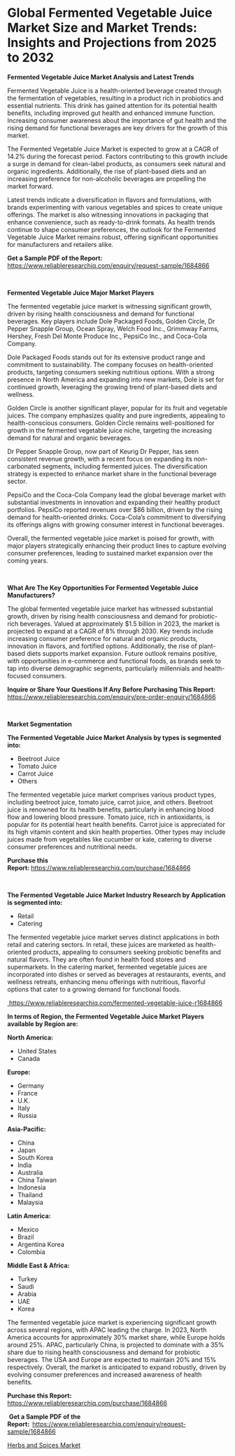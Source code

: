 <p><h1>Global Fermented Vegetable Juice Market Size and Market Trends: Insights and Projections from 2025 to 2032</h1></p><p><strong>Fermented Vegetable Juice Market Analysis and Latest Trends</strong></p>
<p><p>Fermented Vegetable Juice is a health-oriented beverage created through the fermentation of vegetables, resulting in a product rich in probiotics and essential nutrients. This drink has gained attention for its potential health benefits, including improved gut health and enhanced immune function. Increasing consumer awareness about the importance of gut health and the rising demand for functional beverages are key drivers for the growth of this market.</p><p>The Fermented Vegetable Juice Market is expected to grow at a CAGR of 14.2% during the forecast period. Factors contributing to this growth include a surge in demand for clean-label products, as consumers seek natural and organic ingredients. Additionally, the rise of plant-based diets and an increasing preference for non-alcoholic beverages are propelling the market forward. </p><p>Latest trends indicate a diversification in flavors and formulations, with brands experimenting with various vegetables and spices to create unique offerings. The market is also witnessing innovations in packaging that enhance convenience, such as ready-to-drink formats. As health trends continue to shape consumer preferences, the outlook for the Fermented Vegetable Juice Market remains robust, offering significant opportunities for manufacturers and retailers alike.</p></p>
<p><strong>Get a Sample PDF of the Report:&nbsp;</strong> <a href="https://www.reliableresearchiq.com/enquiry/request-sample/1684866?utm_campaign=2443&utm_medium=2&utm_source=Github&utm_content=ia&utm_term=26032025&utm_id=fermented-vegetable-juice">https://www.reliableresearchiq.com/enquiry/request-sample/1684866</a></p>
<p>&nbsp;</p>
<p><strong>Fermented Vegetable Juice Major Market Players</strong></p>
<p><p>The fermented vegetable juice market is witnessing significant growth, driven by rising health consciousness and demand for functional beverages. Key players include Dole Packaged Foods, Golden Circle, Dr Pepper Snapple Group, Ocean Spray, Welch Food Inc., Grimmway Farms, Hershey, Fresh Del Monte Produce Inc., PepsiCo Inc., and Coca-Cola Company.</p><p>Dole Packaged Foods stands out for its extensive product range and commitment to sustainability. The company focuses on health-oriented products, targeting consumers seeking nutritious options. With a strong presence in North America and expanding into new markets, Dole is set for continued growth, leveraging the growing trend of plant-based diets and wellness.</p><p>Golden Circle is another significant player, popular for its fruit and vegetable juices. The company emphasizes quality and pure ingredients, appealing to health-conscious consumers. Golden Circle remains well-positioned for growth in the fermented vegetable juice niche, targeting the increasing demand for natural and organic beverages.</p><p>Dr Pepper Snapple Group, now part of Keurig Dr Pepper, has seen consistent revenue growth, with a recent focus on expanding its non-carbonated segments, including fermented juices. The diversification strategy is expected to enhance market share in the functional beverage sector.</p><p>PepsiCo and the Coca-Cola Company lead the global beverage market with substantial investments in innovation and expanding their healthy product portfolios. PepsiCo reported revenues over $86 billion, driven by the rising demand for health-oriented drinks. Coca-Cola’s commitment to diversifying its offerings aligns with growing consumer interest in functional beverages.</p><p>Overall, the fermented vegetable juice market is poised for growth, with major players strategically enhancing their product lines to capture evolving consumer preferences, leading to sustained market expansion over the coming years.</p></p>
<p>&nbsp;</p>
<p><strong>What Are The Key Opportunities For Fermented Vegetable Juice Manufacturers?</strong></p>
<p><p>The global fermented vegetable juice market has witnessed substantial growth, driven by rising health consciousness and demand for probiotic-rich beverages. Valued at approximately $1.5 billion in 2023, the market is projected to expand at a CAGR of 8% through 2030. Key trends include increasing consumer preference for natural and organic products, innovation in flavors, and fortified options. Additionally, the rise of plant-based diets supports market expansion. Future outlook remains positive, with opportunities in e-commerce and functional foods, as brands seek to tap into diverse demographic segments, particularly millennials and health-focused consumers.</p></p>
<p><strong>Inquire or Share Your Questions If Any Before Purchasing This Report:</strong> <a href="https://www.reliableresearchiq.com/enquiry/pre-order-enquiry/1684866?utm_campaign=2443&utm_medium=2&utm_source=Github&utm_content=ia&utm_term=26032025&utm_id=fermented-vegetable-juice">https://www.reliableresearchiq.com/enquiry/pre-order-enquiry/1684866</a></p>
<p>&nbsp;</p>
<p><strong>Market Segmentation</strong></p>
<p><strong>The Fermented Vegetable Juice Market Analysis by types is segmented into:</strong></p>
<p><ul><li>Beetroot Juice</li><li>Tomato Juice</li><li>Carrot Juice</li><li>Others</li></ul></p>
<p><p>The fermented vegetable juice market comprises various product types, including beetroot juice, tomato juice, carrot juice, and others. Beetroot juice is renowned for its health benefits, particularly in enhancing blood flow and lowering blood pressure. Tomato juice, rich in antioxidants, is popular for its potential heart health benefits. Carrot juice is appreciated for its high vitamin content and skin health properties. Other types may include juices made from vegetables like cucumber or kale, catering to diverse consumer preferences and nutritional needs.</p></p>
<p><strong>Purchase this Report:&nbsp;</strong><a href="https://www.reliableresearchiq.com/purchase/1684866?utm_campaign=2443&utm_medium=2&utm_source=Github&utm_content=ia&utm_term=26032025&utm_id=fermented-vegetable-juice">https://www.reliableresearchiq.com/purchase/1684866</a></p>
<p>&nbsp;</p>
<p><strong>The Fermented Vegetable Juice Market Industry Research by Application is segmented into:</strong></p>
<p><ul><li>Retail</li><li>Catering</li></ul></p>
<p><p>The fermented vegetable juice market serves distinct applications in both retail and catering sectors. In retail, these juices are marketed as health-oriented products, appealing to consumers seeking probiotic benefits and natural flavors. They are often found in health food stores and supermarkets. In the catering market, fermented vegetable juices are incorporated into dishes or served as beverages at restaurants, events, and wellness retreats, enhancing menu offerings with nutritious, flavorful options that cater to a growing demand for functional foods.</p></p>
<p><a href="https://www.reliableresearchiq.com/fermented-vegetable-juice-r1684866?utm_campaign=2443&utm_medium=2&utm_source=Github&utm_content=ia&utm_term=26032025&utm_id=fermented-vegetable-juice">&nbsp;https://www.reliableresearchiq.com/fermented-vegetable-juice-r1684866</a></p>
<p><strong>In terms of Region, the Fermented Vegetable Juice Market Players available by Region are:</strong></p>
<p>
    <p> <strong> North America: </strong>
        <ul>
            <li>United States</li>
            <li>Canada</li>
        </ul>
        </p> 
    <p> <strong> Europe: </strong>
        <ul>
            <li>Germany</li>
            <li>France</li>
            <li>U.K.</li>
            <li>Italy</li>
            <li>Russia</li>
        </ul>
        </p> 
    <p> <strong> Asia-Pacific: </strong>
        <ul>
            <li>China</li>
            <li>Japan</li>
            <li>South Korea</li>
            <li>India</li>
            <li>Australia</li>
            <li>China Taiwan</li>
            <li>Indonesia</li>
            <li>Thailand</li>
            <li>Malaysia</li>
        </ul>
        </p> 
    <p> <strong> Latin America: </strong>
        <ul>
            <li>Mexico</li>
            <li>Brazil</li>
            <li>Argentina Korea</li>
            <li>Colombia</li>
        </ul>
        </p> 
    <p> <strong> Middle East & Africa: </strong>
        <ul>
            <li>Turkey</li>
            <li>Saudi</li>
            <li>Arabia</li>
            <li>UAE</li>
            <li>Korea</li>
        </ul>
    </p>
    </p>
<p><p>The fermented vegetable juice market is experiencing significant growth across several regions, with APAC leading the charge. In 2023, North America accounts for approximately 30% market share, while Europe holds around 25%. APAC, particularly China, is projected to dominate with a 35% share due to rising health consciousness and demand for probiotic beverages. The USA and Europe are expected to maintain 20% and 15% respectively. Overall, the market is anticipated to expand robustly, driven by evolving consumer preferences and increased awareness of health benefits.</p></p>
<p><strong>Purchase this Report: </strong><a href="https://www.reliableresearchiq.com/purchase/1684866?utm_campaign=2443&utm_medium=2&utm_source=Github&utm_content=ia&utm_term=26032025&utm_id=fermented-vegetable-juice">https://www.reliableresearchiq.com/purchase/1684866</a></p>
<p>&nbsp;<strong>Get a Sample PDF of the Report:&nbsp;&nbsp;</strong><a href="https://www.reliableresearchiq.com/enquiry/request-sample/1684866?utm_campaign=2443&utm_medium=2&utm_source=Github&utm_content=ia&utm_term=26032025&utm_id=fermented-vegetable-juice">https://www.reliableresearchiq.com/enquiry/request-sample/1684866</a></p>
<p><strong></strong></p>
<p><p><a href="https://github.com/wileonie19657/Market-Research-Report-List-1/blob/main/herbs-and-spices-market.md?utm_campaign=2443&utm_medium=2&utm_source=Github&utm_content=ia&utm_term=26032025&utm_id=fermented-vegetable-juice">Herbs and Spices Market</a></p></p>